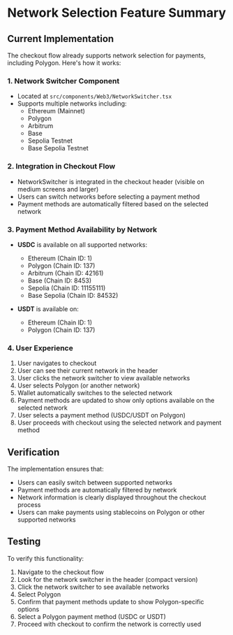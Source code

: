 # Network Selection Feature Summary

## Current Implementation

The checkout flow already supports network selection for payments, including Polygon. Here's how it works:

### 1. Network Switcher Component
- Located at `src/components/Web3/NetworkSwitcher.tsx`
- Supports multiple networks including:
  - Ethereum (Mainnet)
  - Polygon
  - Arbitrum
  - Base
  - Sepolia Testnet
  - Base Sepolia Testnet

### 2. Integration in Checkout Flow
- NetworkSwitcher is integrated in the checkout header (visible on medium screens and larger)
- Users can switch networks before selecting a payment method
- Payment methods are automatically filtered based on the selected network

### 3. Payment Method Availability by Network
- **USDC** is available on all supported networks:
  - Ethereum (Chain ID: 1)
  - Polygon (Chain ID: 137)
  - Arbitrum (Chain ID: 42161)
  - Base (Chain ID: 8453)
  - Sepolia (Chain ID: 11155111)
  - Base Sepolia (Chain ID: 84532)

- **USDT** is available on:
  - Ethereum (Chain ID: 1)
  - Polygon (Chain ID: 137)

### 4. User Experience
1. User navigates to checkout
2. User can see their current network in the header
3. User clicks the network switcher to view available networks
4. User selects Polygon (or another network)
5. Wallet automatically switches to the selected network
6. Payment methods are updated to show only options available on the selected network
7. User selects a payment method (USDC/USDT on Polygon)
8. User proceeds with checkout using the selected network and payment method

## Verification

The implementation ensures that:
- Users can easily switch between supported networks
- Payment methods are automatically filtered by network
- Network information is clearly displayed throughout the checkout process
- Users can make payments using stablecoins on Polygon or other supported networks

## Testing

To verify this functionality:
1. Navigate to the checkout flow
2. Look for the network switcher in the header (compact version)
3. Click the network switcher to see available networks
4. Select Polygon
5. Confirm that payment methods update to show Polygon-specific options
6. Select a Polygon payment method (USDC or USDT)
7. Proceed with checkout to confirm the network is correctly used